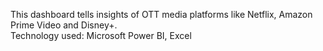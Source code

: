 This dashboard tells insights of OTT media platforms like Netflix, Amazon Prime Video and Disney+.
</br>
Technology used: Microsoft Power BI, Excel
